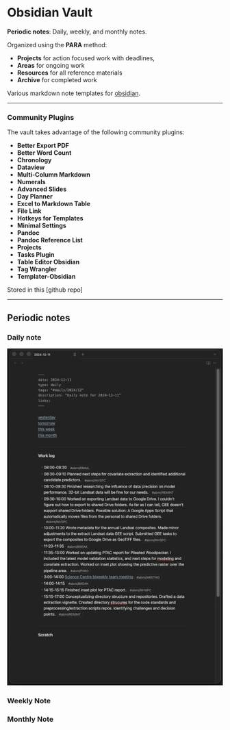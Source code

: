 
# Obsidian Vault

**Periodic notes**: Daily, weekly, and monthly notes.

Organized using the  **PARA** method:
- **Projects** for action focused work with deadlines, 
- **Areas** for ongoing work
- **Resources** for all reference materials
- **Archive** for completed work

Various markdown note templates for [obsidian](https://obsidian.md/). 

---
### Community Plugins

The vault takes advantage of the following community plugins:

- **Better Export PDF**
- **Better Word Count**
- **Chronology**
- **Dataview**
- **Multi-Column Markdown**
- **Numerals**
- **Advanced Slides**
- **Day Planner**
- **Excel to Markdown Table**
- **File Link**
- **Hotkeys for Templates**
- **Minimal Settings**
- **Pandoc**
- **Pandoc Reference List**
- **Projects**
- **Tasks Plugin**
- **Table Editor Obsidian**
- **Tag Wrangler**
- **Templater-Obsidian**



Stored in this [github repo]

---
## Periodic notes

### Daily note

![daily note](./5_system/assets/daily_note.png)


### Weekly Note






### Monthly Note